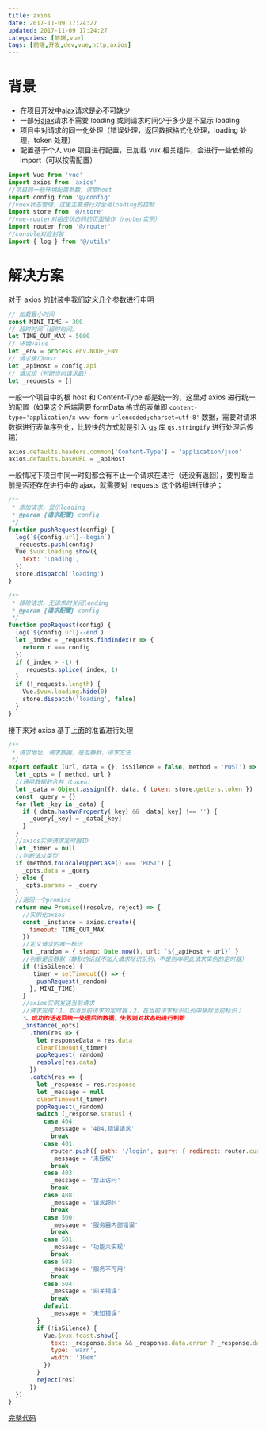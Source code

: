 ```yaml
---
title: axios
date: 2017-11-09 17:24:27
updated: 2017-11-09 17:24:27
categories: [前端,vue]
tags: [前端,开发,dev,vue,http,axios]
---
```


# 背景

- 在项目开发中[ajax](https://github.com/axios/axios)请求是必不可缺少
- 一部分[ajax](https://github.com/axios/axios)请求不需要 loading 或则请求时间少于多少是不显示 loading
- 项目中对请求的同一化处理（错误处理，返回数据格式化处理，loading 处理，token 处理）
- 配置基于个人 vue 项目进行配置，已加载 vux 相关组件，会进行一些依赖的 import（可以按需配置）

<!-- more -->

```js
import Vue from 'vue'
import axios from 'axios'
//项目的一些环境配置参数，读取host
import config from '@/config'
//vuex状态管理，这里主要进行对全局loading的控制
import store from '@/store'
//vue-router对相应状态码的页面操作（router实例）
import router from '@/router'
//console对应封装
import { log } from '@/utils'
```

# 解决方案

对于 axios 的封装中我们定义几个参数进行申明

```js
// 加载最小时间
const MINI_TIME = 300
// 超时时间（超时时间）
let TIME_OUT_MAX = 5000
// 环境value
let _env = process.env.NODE_ENV
// 请求接口host
let _apiHost = config.api
// 请求组（判断当前请求数）
let _requests = []
```

一般一个项目中的根 host 和 Content-Type 都是统一的，这里对 axios 进行统一的配置（如果这个后端需要 formData 格式的表单即 `content-type='application/x-www-form-urlencoded;charset=utf-8'` 数据，需要对请求数据进行表单序列化，比较快的方式就是引入 [qs](https://github.com/ljharb/qs) 库 `qs.stringify` 进行处理后传输）

```js
axios.defaults.headers.common['Content-Type'] = 'application/json'
axios.defaults.baseURL = _apiHost
```

一般情况下项目中同一时刻都会有不止一个请求在进行（还没有返回），要判断当前是否还存在进行中的 ajax，就需要对\_requests 这个数组进行维护；

```js
/**
 * 添加请求，显示loading
 * @param {请求配置} config
 */
function pushRequest(config) {
  log(`${config.url}--begin`)
  _requests.push(config)
  Vue.$vux.loading.show({
    text: 'Loading',
  })
  store.dispatch('loading')
}

/**
 * 移除请求，无请求时关闭loading
 * @param {请求配置} config
 */
function popRequest(config) {
  log(`${config.url}--end`)
  let _index = _requests.findIndex(r => {
    return r === config
  })
  if (_index > -1) {
    _requests.splice(_index, 1)
  }
  if (!_requests.length) {
    Vue.$vux.loading.hide(0)
    store.dispatch('loading', false)
  }
}
```

接下来对 axios 基于上面的准备进行处理

```js
/**
 * 请求地址，请求数据，是否静默，请求方法
 */
export default (url, data = {}, isSilence = false, method = 'POST') => {
  let _opts = { method, url }
  //通用数据的合并（token）
  let _data = Object.assign({}, data, { token: store.getters.token })
  const _query = {}
  for (let _key in _data) {
    if (_data.hasOwnProperty(_key) && _data[_key] !== '') {
      _query[_key] = _data[_key]
    }
  }
  //axios实例请求定时器ID
  let _timer = null
  //判断请求类型
  if (method.toLocaleUpperCase() === 'POST') {
    _opts.data = _query
  } else {
    _opts.params = _query
  }
  //返回一个promise
  return new Promise((resolve, reject) => {
    //实例化axios
    const _instance = axios.create({
      timeout: TIME_OUT_MAX
    })
    //定义请求的唯一标识
    let _random = { stamp: Date.now(), url: `${_apiHost + url}` }
    //判断是否静默（静默的话就不加入请求标识队列，不是则申明此请求实例的定时器）
    if (!isSilence) {
      _timer = setTimeout(() => {
        pushRequest(_random)
      }, MINI_TIME)
    }
    //axios实例发送当前请求
    //请求完成：1、取消当前请求的定时器；2、在当前请求标识队列中移除当前标识；
    3、成功的话返回统一处理后的数据，失败则对状态码进行判断
    _instance(_opts)
      .then(res => {
        let responseData = res.data
        clearTimeout(_timer)
        popRequest(_random)
        resolve(res.data)
      })
      .catch(res => {
        let _response = res.response
        let _message = null
        clearTimeout(_timer)
        popRequest(_random)
        switch (_response.status) {
          case 404:
            _message = '404,错误请求'
            break
          case 401:
            router.push({ path: '/login', query: { redirect: router.currentRoute.fullPath } })
            _message = '未授权'
            break
          case 403:
            _message = '禁止访问'
            break
          case 408:
            _message = '请求超时'
            break
          case 500:
            _message = '服务器内部错误'
            break
          case 501:
            _message = '功能未实现'
            break
          case 503:
            _message = '服务不可用'
            break
          case 504:
            _message = '网关错误'
            break
          default:
            _message = '未知错误'
        }
        if (!isSilence) {
          Vue.$vux.toast.show({
            text: _response.data && _response.data.error ? _response.data.error : _message,
            type: 'warn',
            width: '10em'
          })
        }
        reject(res)
      })
  })
}
```

[完整代码](https://github.com/MrLeo/vue-2.0-template/blob/master/src/utils/fetch.js)
